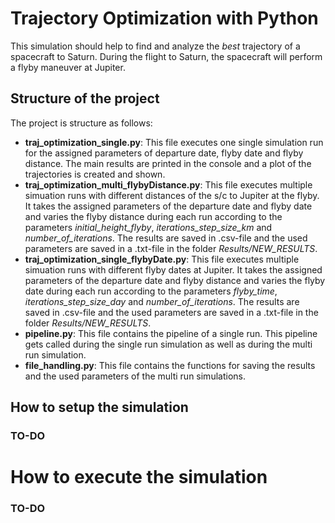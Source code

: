 # Trajectory Optimization with Python

This simulation should help to find and analyze the _best_ trajectory of a spacecraft to Saturn.
During the flight to Saturn, the spacecraft will perform a flyby maneuver at Jupiter.


## Structure of the project
The project is structure as follows:
* **traj_optimization_single.py**: This file executes one single simulation run for the assigned parameters of departure date, flyby date and flyby distance. The main results are printed in the console and a plot of the trajectories is created and shown.
* **traj_optimization_multi_flybyDistance.py**: This file executes multiple simuation runs with different distances of the s/c to Jupiter at the flyby. It takes the assigned parameters of the departure date and flyby date and varies the flyby distance during each run according to the parameters _initial\_height\_flyby_, _iterations\_step\_size\_km_ and _number\_of\_iterations_. The results are saved in .csv-file and the used parameters are saved in a .txt-file in the folder _Results/NEW\_RESULTS_.
* **traj_optimization_single_flybyDate.py**: This file executes multiple simuation runs with different flyby dates at Jupiter. It takes the assigned parameters of the departure date and flyby distance and varies the flyby date during each run according to the parameters _flyby\_time_, _iterations\_step\_size\_day_ and _number\_of\_iterations_. The results are saved in .csv-file and the used parameters are saved in a .txt-file in the folder _Results/NEW\_RESULTS_.
* **pipeline.py**: This file contains the pipeline of a single run. This pipeline gets called during the single run simulation as well as during the multi run simulation.
* **file_handling.py**: This file contains the functions for saving the results and the used parameters of the multi run simulations.


## How to setup the simulation
### TO-DO


# How to execute the simulation
### TO-DO